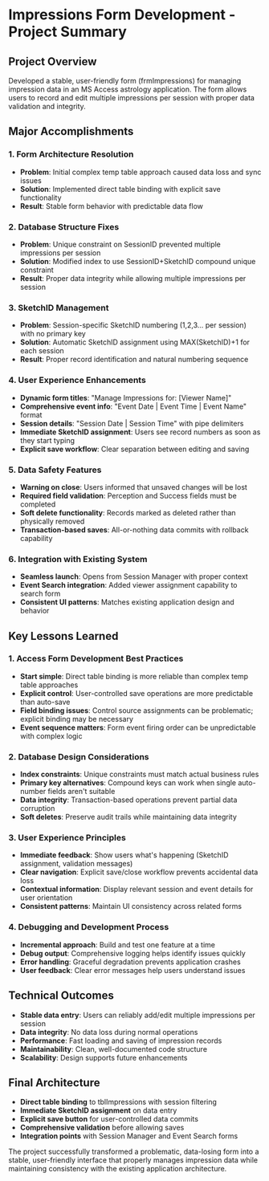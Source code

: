 # Impressions Form Development - Project Summary

## Project Overview
Developed a stable, user-friendly form (frmImpressions) for managing impression data in an MS Access astrology application. The form allows users to record and edit multiple impressions per session with proper data validation and integrity.

## Major Accomplishments

### 1. Form Architecture Resolution
- **Problem**: Initial complex temp table approach caused data loss and sync issues
- **Solution**: Implemented direct table binding with explicit save functionality
- **Result**: Stable form behavior with predictable data flow

### 2. Database Structure Fixes
- **Problem**: Unique constraint on SessionID prevented multiple impressions per session
- **Solution**: Modified index to use SessionID+SketchID compound unique constraint
- **Result**: Proper data integrity while allowing multiple impressions per session

### 3. SketchID Management
- **Problem**: Session-specific SketchID numbering (1,2,3... per session) with no primary key
- **Solution**: Automatic SketchID assignment using MAX(SketchID)+1 for each session
- **Result**: Proper record identification and natural numbering sequence

### 4. User Experience Enhancements
- **Dynamic form titles**: "Manage Impressions for: [Viewer Name]"
- **Comprehensive event info**: "Event Date | Event Time | Event Name" format
- **Session details**: "Session Date | Session Time" with pipe delimiters
- **Immediate SketchID assignment**: Users see record numbers as soon as they start typing
- **Explicit save workflow**: Clear separation between editing and saving

### 5. Data Safety Features
- **Warning on close**: Users informed that unsaved changes will be lost
- **Required field validation**: Perception and Success fields must be completed
- **Soft delete functionality**: Records marked as deleted rather than physically removed
- **Transaction-based saves**: All-or-nothing data commits with rollback capability

### 6. Integration with Existing System
- **Seamless launch**: Opens from Session Manager with proper context
- **Event Search integration**: Added viewer assignment capability to search form
- **Consistent UI patterns**: Matches existing application design and behavior

## Key Lessons Learned

### 1. Access Form Development Best Practices
- **Start simple**: Direct table binding is more reliable than complex temp table approaches
- **Explicit control**: User-controlled save operations are more predictable than auto-save
- **Field binding issues**: Control source assignments can be problematic; explicit binding may be necessary
- **Event sequence matters**: Form event firing order can be unpredictable with complex logic

### 2. Database Design Considerations
- **Index constraints**: Unique constraints must match actual business rules
- **Primary key alternatives**: Compound keys can work when single auto-number fields aren't suitable
- **Data integrity**: Transaction-based operations prevent partial data corruption
- **Soft deletes**: Preserve audit trails while maintaining data integrity

### 3. User Experience Principles
- **Immediate feedback**: Show users what's happening (SketchID assignment, validation messages)
- **Clear navigation**: Explicit save/close workflow prevents accidental data loss
- **Contextual information**: Display relevant session and event details for user orientation
- **Consistent patterns**: Maintain UI consistency across related forms

### 4. Debugging and Development Process
- **Incremental approach**: Build and test one feature at a time
- **Debug output**: Comprehensive logging helps identify issues quickly
- **Error handling**: Graceful degradation prevents application crashes
- **User feedback**: Clear error messages help users understand issues

## Technical Outcomes
- **Stable data entry**: Users can reliably add/edit multiple impressions per session
- **Data integrity**: No data loss during normal operations
- **Performance**: Fast loading and saving of impression records
- **Maintainability**: Clean, well-documented code structure
- **Scalability**: Design supports future enhancements

## Final Architecture
- **Direct table binding** to tblImpressions with session filtering
- **Immediate SketchID assignment** on data entry
- **Explicit save button** for user-controlled data commits
- **Comprehensive validation** before allowing saves
- **Integration points** with Session Manager and Event Search forms

The project successfully transformed a problematic, data-losing form into a stable, user-friendly interface that properly manages impression data while maintaining consistency with the existing application architecture.